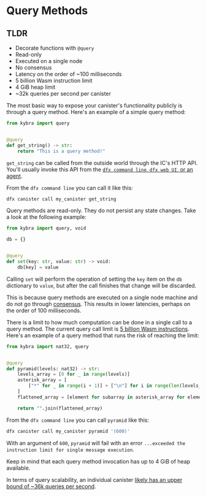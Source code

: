 # Query Methods

## TLDR

-   Decorate functions with `@query`
-   Read-only
-   Executed on a single node
-   No consensus
-   Latency on the order of ~100 milliseconds
-   5 billion Wasm instruction limit
-   4 GiB heap limit
-   ~32k queries per second per canister

The most basic way to expose your canister's functionality publicly is through a query method. Here's an example of a simple query method:

```python
from kybra import query


@query
def get_string() -> str:
    return "This is a query method!"
```

`get_string` can be called from the outside world through the IC's HTTP API. You'll usually invoke this API from the [`dfx command line`, `dfx web UI`, or an agent](./deployment.md#interacting-with-your-canister).

From the `dfx command line` you can call it like this:

```bash
dfx canister call my_canister get_string
```

Query methods are read-only. They do not persist any state changes. Take a look at the following example:

```python
from kybra import query, void

db = {}


@query
def set(key: str, value: str) -> void:
    db[key] = value
```

Calling `set` will perform the operation of setting the `key` item on the `db` dictionary to `value`, but after the call finishes that change will be discarded.

This is because query methods are executed on a single node machine and do not go through [consensus](https://internetcomputer.org/how-it-works/consensus/). This results in lower latencies, perhaps on the order of 100 milliseconds.

There is a limit to how much computation can be done in a single call to a query method. The current query call limit is [5 billion Wasm instructions](https://internetcomputer.org/docs/current/developer-docs/production/instruction-limits). Here's an example of a query method that runs the risk of reaching the limit:

```python
from kybra import nat32, query


@query
def pyramid(levels: nat32) -> str:
    levels_array = [0 for _ in range(levels)]
    asterisk_array = [
        ["*" for _ in range(i + 1)] + ["\n"] for i in range(len(levels_array))
    ]
    flattened_array = [element for subarray in asterisk_array for element in subarray]

    return "".join(flattened_array)

```

From the `dfx command line` you can call `pyramid` like this:

```bash
dfx canister call my_canister pyramid '(600)'
```

With an argument of `600`, `pyramid` will fail with an error `...exceeded the instruction limit for single message execution`.

Keep in mind that each query method invocation has up to 4 GiB of heap available.

In terms of query scalability, an individual canister [likely has an upper bound of ~36k queries per second](https://forum.dfinity.org/t/what-is-the-theroretical-number-for-txns-per-second-on-internet-computer-right-now/14039/6).

